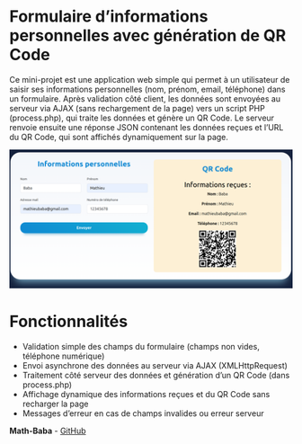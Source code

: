 # Formulaire d’informations personnelles avec génération de QR Code
Ce mini-projet est une application web simple qui permet à un utilisateur de saisir ses informations personnelles (nom, prénom, email, téléphone) dans un formulaire. Après validation côté client, les données sont envoyées au serveur via AJAX (sans rechargement de la page) vers un script PHP (process.php), qui traite les données et génère un QR Code. Le serveur renvoie ensuite une réponse JSON contenant les données reçues et l’URL du QR Code, qui sont affichés dynamiquement sur la page.
<p align="center">
  <img src="image/image.png" />
</p>

# Fonctionnalités 
* Validation simple des champs du formulaire (champs non vides, téléphone numérique)
* Envoi asynchrone des données au serveur via AJAX (XMLHttpRequest)
* Traitement côté serveur des données et génération d’un QR Code (dans process.php)
* Affichage dynamique des informations reçues et du QR Code sans recharger la page
* Messages d’erreur en cas de champs invalides ou erreur serveur

**Math-Baba** - [GitHub](https://github.com/Math-Baba)

